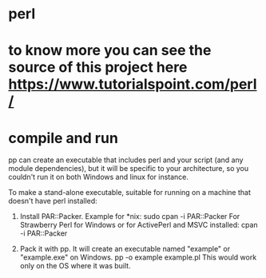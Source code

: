 # perl

# to know more you can see the source of this project here https://www.tutorialspoint.com/perl/ 

# compile and run
pp can create an executable that includes perl and your script (and any module dependencies), but it will be specific to your architecture, so you couldn't run it on both Windows and linux for instance.

To make a stand-alone executable, suitable for running on a machine that doesn't have perl installed:

1. Install PAR::Packer. Example for *nix:
sudo cpan -i PAR::Packer
For Strawberry Perl for Windows or for ActivePerl and MSVC installed:
cpan -i PAR::Packer

2. Pack it with pp. It will create an executable named "example" or "example.exe" on Windows.
pp -o example example.pl
This would work only on the OS where it was built.
